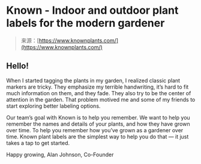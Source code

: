 <!--yml
category: 未分类
date: 2024-05-27 14:39:02
-->

# Known - Indoor and outdoor plant labels for the modern gardener

> 来源：[https://www.knownplants.com/](https://www.knownplants.com/)

## Hello!

When I started tagging the plants in my garden, I realized classic plant markers are tricky. They emphasize my terrible handwriting, it’s hard to fit much information on them, and they fade. They also try to be the center of attention in the garden. That problem motived me and some of my friends to start exploring better labeling options.

Our team’s goal with Known is to help you remember. We want to help you remember the names and details of your plants, and how they have grown over time. To help you remember how you’ve grown as a gardener over time. Known plant labels are the simplest way to help you do that — it just takes a tap to get started.

Happy growing,
Alan Johnson, Co-Founder